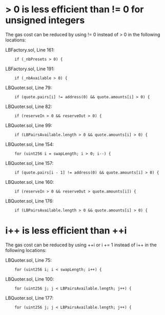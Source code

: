 # > 0 is less efficient than != 0 for unsigned integers
The gas cost can be reduced by using != 0 instead of > 0 in the following locations:


LBFactory.sol, Line 161:

		if (_nbPresets > 0) {

LBFactory.sol, Line 191:

		if (_nbAvailable > 0) {

LBQuoter.sol, Line 79:

		if (quote.pairs[i] != address(0) && quote.amounts[i] > 0) {

LBQuoter.sol, Line 82:

		if (reserveIn > 0 && reserveOut > 0) {

LBQuoter.sol, Line 99:

		if (LBPairsAvailable.length > 0 && quote.amounts[i] > 0) {

LBQuoter.sol, Line 154:

		for (uint256 i = swapLength; i > 0; i--) {

LBQuoter.sol, Line 157:

		if (quote.pairs[i - 1] != address(0) && quote.amounts[i] > 0) {

LBQuoter.sol, Line 160:

		if (reserveIn > 0 && reserveOut > quote.amounts[i]) {

LBQuoter.sol, Line 176:

		if (LBPairsAvailable.length > 0 && quote.amounts[i] > 0) {

# i++ is less efficient than ++i
The gas cost can be reduced by using ++i or i += 1 instead of i++ in the following locations:

LBQuoter.sol, Line 75:

		for (uint256 i; i < swapLength; i++) {

LBQuoter.sol, Line 100:

		for (uint256 j; j < LBPairsAvailable.length; j++) {

LBQuoter.sol, Line 177:

		for (uint256 j; j < LBPairsAvailable.length; j++) {